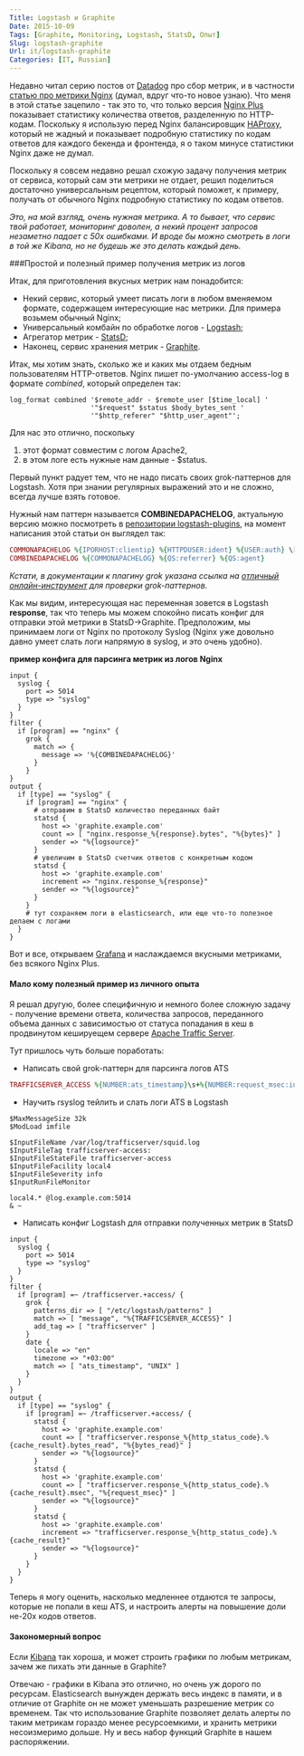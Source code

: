 ```yaml
---
Title: Logstash и Graphite
Date: 2015-10-09
Tags: [Graphite, Monitoring, Logstash, StatsD, Опыт]
Slug: logstash-graphite
Url: it/logstash-graphite
Categories: [IT, Russian]
---
```


Недавно читал серию постов от [Datadog](https://www.datadoghq.com) про сбор метрик,
и в частности [статью про метрики Nginx](https://www.datadoghq.com/blog/how-to-collect-nginx-metrics/)
(думал, вдруг что-то новое узнаю). Что меня в этой статье зацепило - так это то, что только версия
[Nginx Plus](https://www.nginx.com/products/) показывает статистику количества
ответов, разделенную по HTTP-кодам. Поскольку я использую перед Nginx балансировщик
[HAProxy](http://www.haproxy.org), который не жадный и показывает подробную статистику
по кодам ответов для каждого бекенда и фронтенда, я о таком минусе статистики Nginx даже не думал.

Поскольку я совсем недавно решал схожую задачу получения метрик от сервиса,
который сам эти метрики не отдает, решил поделиться достаточно универсальным рецептом,
который поможет, к примеру, получать от обычного Nginx подробную статистику по
кодам ответов.

*Это, на мой взгляд, очень нужная метрика. А то бывает, что сервис твой работает,
мониторинг доволен, а некий процент запросов незаметно падает с 50x ошибками. И вроде бы
можно смотреть в логи в той же Kibana, но не будешь же это делать каждый день.*

###Простой и полезный пример получения метрик из логов

Итак, для приготовления вкусных метрик нам понадобится:

* Некий сервис, который умеет писать логи в любом вменяемом формате, содержащем
интересующие нас метрики. Для примера возьмем обычный Nginx;
* Универсальный комбайн по обработке логов - [Logstash](https://www.elastic.co/products/logstash);
* Агрегатор метрик - [StatsD](https://github.com/etsy/statsd);
* Наконец, сервис хранения метрик - [Graphite](http://graphite.readthedocs.org/en/latest/).

Итак, мы хотим знать, сколько же и каких мы отдаем бедным пользователям HTTP-ответов.
Nginx пишет по-умолчанию access-log в формате *combined*, который определен так:

```nginx
log_format combined '$remote_addr - $remote_user [$time_local] '
                    '"$request" $status $body_bytes_sent '
                    '"$http_referer" "$http_user_agent"';
```

Для нас это отлично, поскольку

1. этот формат совместим с логом Apache2,
2. в этом логе есть нужные нам данные - $status.

Первый пункт радует тем, что не надо писать своих grok-паттернов для Logstash.
Хотя при знании регулярных выражений это и не сложно, всегда лучше взять готовое.

Нужный нам паттерн называется **COMBINEDAPACHELOG**, актуальную версию можно посмотреть
в [репозитории logstash-plugins](https://github.com/logstash-plugins/logstash-patterns-core/blob/master/patterns/grok-patterns),
на момент написания этой статьи он выглядел так:
```ruby
COMMONAPACHELOG %{IPORHOST:clientip} %{HTTPDUSER:ident} %{USER:auth} \[%{HTTPDATE:timestamp}\] "(?:%{WORD:verb} %{NOTSPACE:request}(?: HTTP/%{NUMBER:httpversion})?|%{DATA:rawrequest})" %{NUMBER:response} (?:%{NUMBER:bytes}|-)
COMBINEDAPACHELOG %{COMMONAPACHELOG} %{QS:referrer} %{QS:agent}
```

*Кстати, в документации к плагину grok указана ссылка на [отличный онлайн-инструмент](http://grokdebug.herokuapp.com)
для проверки grok-паттернов.*

Как мы видим, интересующая нас переменная зовется в Logstash **response**, так что
теперь мы можем спокойно писать конфиг для отправки этой метрики в StatsD->Graphite.
Предположим, мы принимаем логи от Nginx по протоколу Syslog (Nginx уже довольно давно
умеет слать логи напрямую в syslog, и это очень удобно).

**пример конфига для парсинга метрик из логов Nginx**
```logstash
input {
  syslog {
    port => 5014
    type => "syslog"
  }
}
filter {
  if [program] == "nginx" {
    grok {
      match => {
        message => '%{COMBINEDAPACHELOG}'
      }
    }
}
output {
  if [type] == "syslog" {
    if [program] == "nginx" {
      # отправим в StatsD количество переданных байт
      statsd {
        host => 'graphite.example.com'
        count => [ "nginx.response_%{response}.bytes", "%{bytes}" ]
        sender => "%{logsource}"
      }
      # увеличим в StatsD счетчик ответов с конкретным кодом
      statsd {
        host => 'graphite.example.com'
        increment => "nginx.response_%{response}"
        sender => "%{logsource}"
      }
    }
    # тут сохраняем логи в elasticsearch, или еще что-то полезное делаем с логами
  }
}
```

Вот и все, открываем [Grafana](http://grafana.org/) и наслаждаемся вкусными
метриками, без всякого Nginx Plus.

#### Мало кому полезный пример из личного опыта

Я решал другую, более специфичную и немного более сложную задачу - получение
времени ответа, количества запросов, переданного объема данных с зависимостью от
статуса попадания в кеш в продвинутом кешируещем
сервере [Apache Traffic Server](http://trafficserver.apache.org).

Тут пришлось чуть больше поработать:

* Написать свой grok-паттерн для парсинга логов ATS
```ruby
TRAFFICSERVER_ACCESS %{NUMBER:ats_timestamp}\s+%{NUMBER:request_msec:int} %{IPORHOST:client_ip} %{WORD:cache_result}/%{NUMBER:http_status_code:int} %{NUMBER:bytes_read:int} %{WORD:http_verb} (%{URIPROTO:http_proto}://)?%{IPORHOST:dst_host}(?::%{POSINT:port:int})?(?:%{URIPATHPARAM:http_request})? %{DATA:cache_user} %{WORD:request_route}/(%{IPORHOST:forwarded_to}|-) %{GREEDYDATA:content_type}
```
* Научить rsyslog тейлить и слать логи ATS в Logstash
```
$MaxMessageSize 32k
$ModLoad imfile

$InputFileName /var/log/trafficserver/squid.log
$InputFileTag trafficserver-access:
$InputFileStateFile trafficserver-access
$InputFileFacility local4
$InputFileSeverity info
$InputRunFileMonitor

local4.* @log.example.com:5014
& ~
```
* Написать конфиг Logstash для отправки полученных метрик в StatsD
```
input {
  syslog {
    port => 5014
    type => "syslog"
  }
}
filter {
  if [program] =~ /trafficserver.+access/ {
    grok {
      patterns_dir => [ "/etc/logstash/patterns" ]
      match => [ "message", "%{TRAFFICSERVER_ACCESS}" ]
      add_tag => [ "trafficserver" ]
    }
    date {
      locale => "en"
      timezone => "+03:00"
      match => [ "ats_timestamp", "UNIX" ]
    }
  }
}
output {
  if [type] == "syslog" {
    if [program] =~ /trafficserver.+access/ {
      statsd {
        host => 'graphite.example.com'
        count => [ "trafficserver.response_%{http_status_code}.%{cache_result}.bytes_read", "%{bytes_read}" ]
        sender => "%{logsource}"
      }
      statsd {
        host => 'graphite.example.com'
        count => [ "trafficserver.response_%{http_status_code}.%{cache_result}.msec", "%{request_msec}" ]
        sender => "%{logsource}"
      }
      statsd {
        host => 'graphite.example.com'
        increment => "trafficserver.response_%{http_status_code}.%{cache_result}"
        sender => "%{logsource}"
      }
    }
  }
}
```

Теперь я могу оценить, насколько медленнее отдаются те запросы, которые не попали
в кеш ATS, и настроить алерты на повышение доли не-20х кодов ответов.

#### Закономерный вопрос

Если [Kibana](https://www.elastic.co/products/kibana) так хороша, и может
строить графики по любым метрикам, зачем же пихать
эти данные в Graphite?

Отвечаю - графики в Kibana это отлично, но очень уж дорого
по ресурсам. Elasticsearch вынужден держать весь индекс в памяти, и в отличие от
Graphite он не может уменьшать разрешение метрик со временем. Так что использование
Graphite позволяет делать алерты по таким метрикам гораздо менее ресурсоемкими,
и хранить метрики несоизмеримо дольше. Ну и весь набор функций Graphite в нашем
распоряжении.
